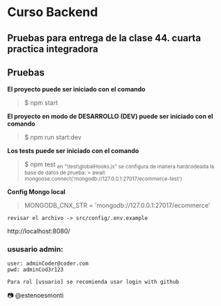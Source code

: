 # Curso Backend

## Pruebas para entrega de la clase 44. cuarta practica integradora

## Pruebas

**El proyecto puede ser iniciado con el comando**
> $ npm start

**El proyecto en modo de DESARROLLO (DEV) puede ser iniciado con el comando**
> $ npm run start:dev

**Los tests puede ser iniciado con el comando**
> $ npm test
<sub>en "\test\globalHooks.js" se configura de manera hardcodeada la base de datos de prueba: </sub>
<sub>> await mongoose.connect('mongodb://127.0.0.1:27017/ecommerce-test')</sub>

**Config Mongo local**
> MONGODB_CNX_STR = 'mongodb://127.0.0.1:27017/ecommerce'

```
revisar el archivo -> src/config/.env.example
```
http://localhost:8080/

### ususario admin:
```
user: adminCoder@coder.com
pwd: adminCod3r123

Para rol [usuario] se recomienda usar login with github
```

📷 @estenoesmonti